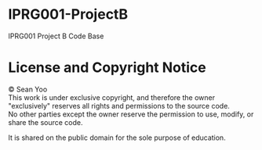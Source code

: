 # IPRG001-ProjectB
IPRG001 Project B Code Base

# License and Copyright Notice
© Sean Yoo  
This work is under exclusive copyright, and therefore the owner "exclusively" reserves all rights and permissions to the source code.  
No other parties except the owner reserve the permission to use, modify, or share the source code.

It is shared on the public domain for the sole purpose of education.
